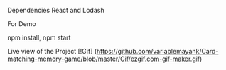 Dependencies
React and Lodash

For Demo

npm install,
npm start 

Live view of the Project
[!Gif] (https://github.com/variablemayank/Card-matching-memory-game/blob/master/Gif/ezgif.com-gif-maker.gif)

